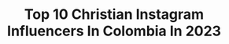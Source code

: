 ---
title: Top 10 Christian Instagram Influencers In Colombia In 2023
description: >-
  Find top christian Instagram influencers in Colombia in 2023. Most popular hashtags: #colombia #christian #cristiano.
platform: Instagram
hits: 96
text_top: See the most popular Instagram influencers on inBeat.
text_bottom: Our platform aggregates 96 Instagram influencers like this in Colombia for you to connect with.
profiles:
  - username: "christianacosta"
    fullname: >-
      Christian Acosta
    bio: >-
      Colombian-American
    location: "Colombia"
    followers: 505954
    engagement: 362
    commentsToLikes: 0.020663
    id: ck9hcq96umk400j78k47sb418
    verified: true
    hashtags: "#colombia, #halloween, #matrix, #mieditooque"
  - username: "christian_aleman23"
    fullname: >-
      Christian Aleman 🇪🇨
    bio: >-
      Cuenta Oficial, Jugador de @arkagdyniassa #7
    location: "Colombia"
    followers: 40105
    engagement: 927
    commentsToLikes: 0.010449
    id: ck5zwidf166m40i14fwfvzixq
    verified: false
    hashtags: "#gdynia"
  - username: "camiilomaya"
    fullname: >-
      Camilo Maya
    bio: >-
      Management: @laoficina___ TikTok: camiilomaya 🌴 PUEDO MÁS 🌴
    location: "Colombia"
    followers: 13010
    engagement: 449
    commentsToLikes: 0.078029
    id: ck9wd2lx9dsjh0j78kb8nou5f
    verified: false
    hashtags: "#fun, #reels, #jesus, #christian"
  - username: "madiellara"
    fullname: >-
      OnTheBeatBro!🇩🇴⚡️⚡️⚡️
    bio: >-
      Music Producer | Artist | madiel.lara@gmail.com | Manager @arias_ykwii #MLOTB #TieneDueño 🚀 OUT NOW
    location: "Colombia"
    followers: 167313
    engagement: 204
    commentsToLikes: 0.023782
    id: ck0w6rjwt9yja0i19ajz4xv1d
    verified: true
    hashtags: "#madiellara, #youtube, #gospel, #onthebeat"
  - username: "danielroaart"
    fullname: >-
      Daniel Roa
    bio: >-
      Fashion Photographer 🎞 Queer Colombian 💕 They/Them ✨ New to NYC. SCAD Alumni
    location: "Colombia"
    followers: 5553
    engagement: 458
    commentsToLikes: 0.039279
    id: ck6u6d8xkex360j71p7mvit7a
    verified: false
    hashtags: "#120mm, #genderneutral, #nycfashionphotographer, #vintage"
  - username: "axelermaoficial"
    fullname: >-
      A.
    bio: >-
      Contra todas las probabilidades y a pesar de todos los obstaculos.
    location: "Colombia"
    followers: 9241
    engagement: 2584
    commentsToLikes: 0.009337
    id: ckap3rrhd4a4w0i78niacs66l
    verified: false
    hashtags: "#delrecords, #musicvideo, #corridosybanda, #purocodiciadoloco"
  - username: "patancartoon"
    fullname: >-
      Patán
    bio: >-
      Con modales irreverentes! Caricaturista de opinión en @elespectador Ganador del Premio @cpbperiodistas 2019 Miembro oficial de @lacausaresiste .
    location: "Colombia"
    followers: 15294
    engagement: 206
    commentsToLikes: 0.025057
    id: ckf5mx6wzvryc0j23r3fecpyk
    verified: false
    hashtags: "#polombia, #colombianlivesmatter, #paronacional, #protesta"
  - username: "camposalex"
    fullname: >-
      Alex Campos
    bio: >-
      Ya disponible mi nuevo álbum Soldados 🔽
    location: "Colombia"
    followers: 1852925
    engagement: 80
    commentsToLikes: 0.015568
    id: ck5pwq84yo1ti0i11n5r0lhce
    verified: true
    hashtags: "#qu, #soldados, #diosesfiel, #fe"
  - username: "camiloroanutricionista"
    fullname: >-
      Dr. Camilo Roa® 👨🏻‍⚕️👱🏻‍♀️✍🏻
    bio: >-
      🇨🇴🥇Nutricionista Dietista Coach 💻 Online 🌎 📞+573044713952 🇪🇸Esp.N.Deportiva y Fitness🏃🏻 🇪🇸Esp.Sobrepeso Obesidad🍴 🥗Recomposición Corporal⚙️ 🍔 Hábitos
    location: "Colombia"
    followers: 121517
    engagement: 102
    commentsToLikes: 0.027509
    id: ck8sz2favmx340j78unmqz99n
    verified: false
    hashtags: "#fitness, #nutri, #bajardepesorapido, #tonificar"
  - username: "leovalderrama_"
    fullname: >-
      Leo Valderrama📸
    bio: >-
      Publicidad y sesiones DM
    location: "Colombia"
    followers: 23122
    engagement: 993
    commentsToLikes: 0.100461
    id: ck5zvrivo4sj20i14hjslpoi1
    verified: false
    hashtags: ""
---